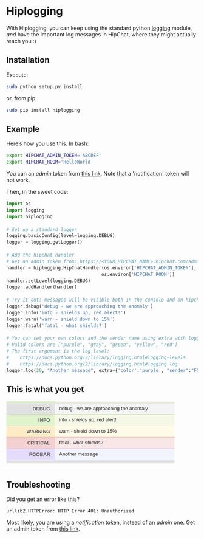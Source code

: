 Hiplogging
==========

With Hiplogging, you can keep using the standard python [logging](https://docs.python.org/2/library/logging.html) module, *and* have the important log messages in HipChat, where they might actually reach you :)


Installation
--------

Execute:

```bash
sudo python setup.py install
```

or, from pip
```bash
sudo pip install hiplogging
```


Example
--------

Here’s how you use this. In bash:
```bash
export HIPCHAT_ADMIN_TOKEN='ABCDEF'
export HIPCHAT_ROOM='HelloWorld'
```

You can an _admin_ token from [this link](https://<YOUR_HIPCHAT_NAME>.hipchat.com/admin/api). Note that a 'notification' token will not work.

Then, in the sweet code:

```python
import os
import logging
import hiplogging

# Set up a standard logger
logging.basicConfig(level=logging.DEBUG)
logger = logging.getLogger()

# Add the hipchat handler
# Get an admin token from: https://<YOUR_HIPCHAT_NAME>.hipchat.com/admin/api
handler = hiplogging.HipChatHandler(os.environ['HIPCHAT_ADMIN_TOKEN'],
                                   os.environ['HIPCHAT_ROOM'])
handler.setLevel(logging.DEBUG)
logger.addHandler(handler)

# Try it out: messages will be visible both in the console and on hipchat.
logger.debug('debug - we are approaching the anomaly')
logger.info('info - shields up, red alert!')
logger.warn('warn - shield down to 15%')
logger.fatal('fatal - what shields?')

# You can set your own colors and the sender name using extra with logging.log.
# Valid colors are ["purple", "gray", "green", "yellow", "red"]
# The first argument is the log level:
#    https://docs.python.org/2/library/logging.html#logging-levels
#    https://docs.python.org/2/library/logging.html#logging.log
logger.log(20, "Another message", extra={'color':'purple', "sender":"FOOBAR"})
```

## This is what you get
![This is what you get](example.png)

## Troubleshooting
Did you get an error like this?

```
urllib2.HTTPError: HTTP Error 401: Unauthorized
```

Most likely, you are using a _notification_ token, instead of an _admin_ one. Get an admin token from [this link](https://<YOUR_HIPCHAT_NAME>.hipchat.com/admin/api).

